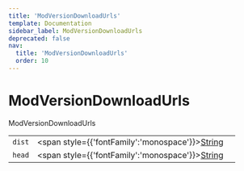```yaml
---
title: 'ModVersionDownloadUrls'
template: Documentation
sidebar_label: ModVersionDownloadUrls
deprecated: false
nav:
  title: 'ModVersionDownloadUrls'
  order: 10
---
```


# ModVersionDownloadUrls

<div style={{'fontFamily':'monospace'}}><span style={{'fontSize':'1.5rem','fontWeight':500}}>ModVersionDownloadUrls</span></div>





| | | |
| -- | -- | -- |
| `dist` | <span style={{'fontFamily':'monospace'}}><a href="/guardrails/docs/reference/graphql/scalar/String">String</a></span> |  |
| `head` | <span style={{'fontFamily':'monospace'}}><a href="/guardrails/docs/reference/graphql/scalar/String">String</a></span> |  |